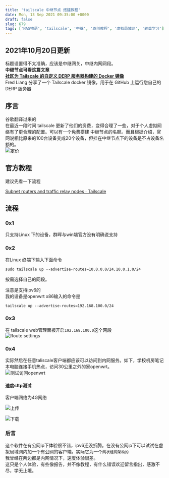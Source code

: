 ```yaml
---
title: 'tailscale 中继节点 搭建教程'
date: Mon, 13 Sep 2021 09:35:00 +0000
draft: false
slug: 679 
tags: ['NAS物语', 'tailscale', '中继', '原创教程', '虚拟局域网', '转载学习']
---
```


2021年10月20日更新
-------------

标题设置得不太准确，应该是中继网关，中继内网网段。  
**中继节点可看这篇文章**  
[**社区为 Tailscale 的自定义 DERP 服务器构建的 Docker 镜像**](https://github.com/fredliang44/derper-docker)  
Fred Liang 分享了一个 Tailscale docker 镜像，用于在 GitHub 上运行您自己的 DERP 服务器

序言
--

谷歌翻译过来的  
在最近一段时间 tailscale 更新了他们的资费，变得合理了一些，对于个人虚拟网络有了更合理的配置。可以有一个免费搭建 中继节点的名额。而且根据介绍，官网说相比原来的100台设备变成20个设备，但挂在中继节点下的设备是不占设备名额的。  
![定价](https://gao4.top/wp-content/uploads/2021/09/3683955973.png "定价")

官方教程
----

建议先看一下流程

[Subnet routers and traffic relay nodes · Tailscale](https://tailscale.com/kb/1019/subnets/)

流程
--

### 0x1

只支持Linux 下的设备，群晖与win端官方没有明确说支持

### 0x2

在Linux 终端下输入下面命令

```
sudo tailscale up --advertise-routes=10.0.0.0/24,10.0.1.0/24
```

按需选择自己的网段。

注意是支持ipv6的  
我的设备是openwrt x86输入的命令是

```
tailscale up --advertise-routes=192.168.100.0/24
```

### 0x3

在 tailscale web管理面板开启`192.168.100.0`这个网段  
![Route settings](https://gao4.top/wp-content/uploads/2021/09/994378428.png "Route settings")

### 0x4

实际然后在任意taliscale客户端都应该可以访问到内网服务。如下，学校机房笔记本电脑连接手机热点，访问30公里之外的家openwrt。  
![测试访问openwrt](https://gao4.top/wp-content/uploads/2021/09/356263671.png "测试访问openwrt")

#### 速度sftp测试

客户端网络为4G网络

![上传](https://gao4.top/wp-content/uploads/2021/09/2669023075.png "上传")

![下载](https://gao4.top/wp-content/uploads/2021/09/938244907.png "下载")

### 后言

这个软件在有公网ip下体验很不错，ipv6还没折腾。在没有公网ip下可以试试在虚拟局域网内加一个有公网的客户端。实际它为一个`网状组网架构的`  
我曾经在两边都是内网情况下，速度体验很差。  
这只是个人体验，有些像报告，并不像教程，有什么错误欢迎留言指出，感激不尽，学无止境。